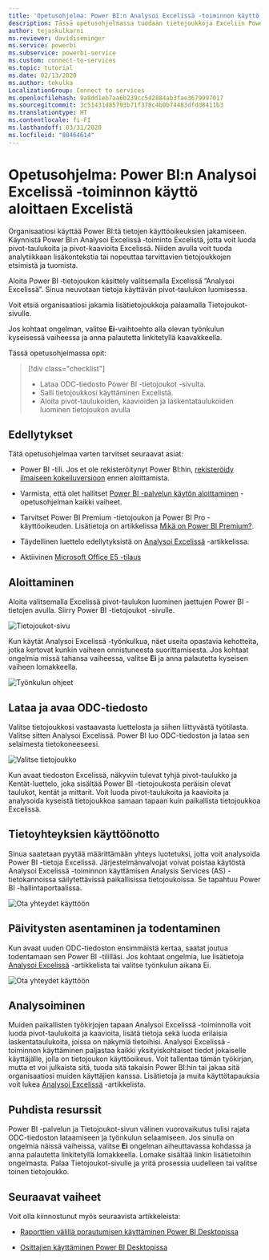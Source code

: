 ```yaml
---
title: 'Opetusohjelma: Power BI:n Analysoi Excelissä ‑toiminnon käyttö aloittaen Excelistä'
description: Tässä opetusohjelmassa tuodaan tietojoukkoja Exceliin Power BI -tietojoukot -sivua käyttämällä. Tämä aloitetaan Excelistä.
author: tejaskulkarni
ms.reviewer: davidiseminger
ms.service: powerbi
ms.subservice: powerbi-service
ms.custom: connect-to-services
ms.topic: tutorial
ms.date: 02/13/2020
ms.author: tekulka
LocalizationGroup: Connect to services
ms.openlocfilehash: 9a8dd1eb7aa6b239cc542884ab3fae3679997017
ms.sourcegitcommit: 3c51431d85793b71f378c4b0b74483dfdd8411b3
ms.translationtype: HT
ms.contentlocale: fi-FI
ms.lasthandoff: 03/31/2020
ms.locfileid: "80464614"
---
```

# <a name="tutorial-use-power-bi-analyze-in-excel-starting-in-excel"></a>Opetusohjelma: Power BI:n Analysoi Excelissä ‑toiminnon käyttö aloittaen Excelistä

Organisaatiosi käyttää Power BI:tä tietojen käyttöoikeuksien jakamiseen. Käynnistä Power BI:n Analysoi Excelissä ‑toiminto Excelistä, jotta voit luoda pivot-taulukoita ja pivot-kaavioita Excelissä. Niiden avulla voit tuoda analytiikkaan lisäkontekstia tai nopeuttaa tarvittavien tietojoukkojen etsimistä ja tuomista.

Aloita Power BI ‑tietojoukon käsittely valitsemalla Excelissä ”Analysoi Excelissä”. Sinua neuvotaan tietoja käyttävän pivot-taulukon luomisessa.  

Voit etsiä organisaatiosi jakamia lisätietojoukkoja palaamalla Tietojoukot-sivulle.

Jos kohtaat ongelman, valitse **Ei**-vaihtoehto alla olevan työnkulun kyseisessä vaiheessa ja anna palautetta linkitetyllä kaavakkeella.  

Tässä opetusohjelmassa opit:

> [!div class="checklist"]
> * Lataa ODC-tiedosto Power BI -tietojoukot -sivulta.
> * Salli tietojoukkosi käyttäminen Excelistä.
> * Aloita pivot-taulukoiden, kaavioiden ja laskentataulukoiden luominen tietojoukon avulla

## <a name="prerequisites"></a>Edellytykset

Tätä opetusohjelmaa varten tarvitset seuraavat asiat:

* Power BI -tili. Jos et ole rekisteröitynyt Power BI:hin, [rekisteröidy ilmaiseen kokeiluversioon](https://app.powerbi.com/signupredirect?pbi_source=web) ennen aloittamista.

* Varmista, että olet hallitset [Power BI -palvelun käytön aloittaminen](https://docs.microsoft.com/power-bi/service-get-started) -opetusohjelman kaikki vaiheet.

* Tarvitset Power BI Premium -tietojoukon ja Power BI Pro -käyttöoikeuden. Lisätietoja on artikkelissa [Mikä on Power BI Premium?](https://docs.microsoft.com/power-bi/service-premium-what-is).

* Täydellinen luettelo edellytyksistä on [Analysoi Excelissä](https://docs.microsoft.com/power-bi/service-analyze-in-excel#requirements) -artikkelissa.

* Aktiivinen [Microsoft Office E5 -tilaus](https://www.microsoft.com/microsoft-365/business/office-365-enterprise-e5-business-software?activetab=pivot%3aoverviewtab)

## <a name="get-started"></a>Aloittaminen

Aloita valitsemalla Excelissä pivot-taulukon luominen jaettujen Power BI -tietojen avulla. Siirry Power BI -tietojoukot -sivulle.

![Tietojoukot-sivu](media/service-tutorial-analyze-in-excel/tutorial-analyze-in-excel-01.png)

Kun käytät Analysoi Excelissä -työnkulkua, näet useita opastavia kehotteita, jotka kertovat kunkin vaiheen onnistuneesta suorittamisesta. Jos kohtaat ongelmia missä tahansa vaiheessa, valitse **Ei** ja anna palautetta kyseisen vaiheen lomakkeella.

![Työnkulun ohjeet](media/service-tutorial-analyze-in-excel/tutorial-analyze-in-excel-02.png)

## <a name="download-and-open-the-odc-file"></a>Lataa ja avaa ODC-tiedosto

Valitse tietojoukkosi vastaavasta luettelosta ja siihen liittyvästä työtilasta. Valitse sitten Analysoi Excelissä. Power BI luo ODC-tiedoston ja lataa sen selaimesta tietokoneeseesi.

![Valitse tietojoukko](media/service-tutorial-analyze-in-excel/tutorial-analyze-in-excel-03.png)

Kun avaat tiedoston Excelissä, näkyviin tulevat tyhjä pivot-taulukko ja Kentät-luettelo, joka sisältää Power BI -tietojoukosta peräisin olevat taulukot, kentät ja mittarit. Voit luoda pivot-taulukoita ja kaavioita ja analysoida kyseistä tietojoukkoa samaan tapaan kuin paikallista tietojoukkoa Excelissä.

## <a name="enable-data-connections"></a>Tietoyhteyksien käyttöönotto

Sinua saatetaan pyytää määrittämään yhteys luotetuksi, jotta voit analysoida Power BI -tietoja Excelissä. Järjestelmänvalvojat voivat poistaa käytöstä Analysoi Excelissä -toiminnon käyttämisen Analysis Services (AS) -tietokannoissa säilytettävissä paikallisissa tietojoukoissa. Se tapahtuu Power BI -hallintaportaalissa.

![Ota yhteydet käyttöön](media/service-tutorial-analyze-in-excel/tutorial-analyze-in-excel-04.png)

## <a name="install-updates-and-authenticate"></a>Päivitysten asentaminen ja todentaminen

Kun avaat uuden ODC-tiedoston ensimmäistä kertaa, saatat joutua todentamaan sen Power BI -tililläsi.  Jos kohtaat ongelmia, lue lisätietoja [Analysoi Excelissä](https://docs.microsoft.com/power-bi/service-analyze-in-excel#sign-in-to-power-bi ) -artikkelista tai valitse työnkulun aikana Ei.

![Ota yhteydet käyttöön](media/service-tutorial-analyze-in-excel/tutorial-analyze-in-excel-05.png)

## <a name="analyze-away"></a>Analysoiminen

Muiden paikallisten työkirjojen tapaan Analysoi Excelissä -toiminnolla voit luoda pivot-taulukoita ja kaavioita, lisätä tietoja sekä luoda erilaisia laskentataulukoita, joissa on näkymiä tietoihisi. Analysoi Excelissä -toiminnon käyttäminen paljastaa kaikki yksityiskohtaiset tiedot jokaiselle käyttäjälle, jolla on tietojoukon käyttöoikeus. Voit tallentaa tämän työkirjan, mutta et voi julkaista sitä, tuoda sitä takaisin Power BI:hin tai jakaa sitä organisaatiosi muiden käyttäjien kanssa. Lisätietoja ja muita käyttötapauksia voit lukea [Analysoi Excelissä](https://docs.microsoft.com/power-bi/service-analyze-in-excel#analyze-away) -artikkelista.

## <a name="clean-up-resources"></a>Puhdista resurssit

Power BI -palvelun ja Tietojoukot-sivun välinen vuorovaikutus tulisi rajata ODC-tiedoston lataamiseen ja työnkulun selaamiseen. Jos sinulla on ongelmia näissä vaiheissa, valitse **Ei** ongelman aiheuttavassa kohdassa ja anna palautetta linkitetyllä lomakkeella. Lomake sisältää linkin lisätietoihin ongelmasta. Palaa Tietojoukot-sivulle ja yritä prosessia uudelleen tai valitse toinen tietojoukko.

## <a name="next-steps"></a>Seuraavat vaiheet

Voit olla kiinnostunut myös seuraavista artikkeleista:

* [Raporttien välillä porautumisen käyttäminen Power BI Desktopissa](https://docs.microsoft.com/power-bi/desktop-cross-report-drill-through)

* [Osittajien käyttäminen Power BI Desktopissa](https://docs.microsoft.com/power-bi/visuals/power-bi-visualization-slicers)
